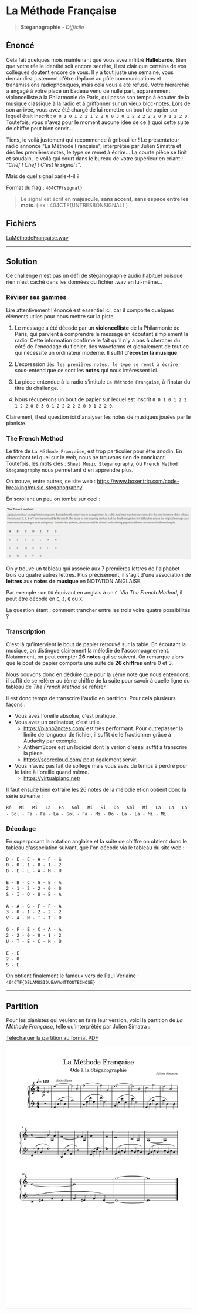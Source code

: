 # La Méthode Française

> **Stéganographie** - _Difficile_

## Énoncé

Cela fait quelques mois maintenant que vous avez infiltré **Hallebarde**. Bien que votre réelle identité soit encore secrète, il est clair que certains de vos collègues doutent encore de vous. Il y a tout juste une semaine, vous demandiez justement d'être déplacé au pôle communications et transmissions radiophoniques, mais cela vous a été refusé. Votre hiérarchie a engagé à votre place un badeau venu de nulle part, apparemment violoncelliste à la Philarmonie de Paris, qui passe son temps à écouter de la musique classique à la radio et à griffonner sur un vieux bloc-notes. Lors de son arrivée, vous avez été chargé de lui remettre un bout de papier sur lequel était inscrit : `0 0 1 0 1 2 2 1 2 2 0 0 3 0 1 2 2 2 2 2 0 0 1 2 2 0`. Toutefois, vous n'avez pour le moment aucune idée de ce à quoi cette suite de chiffre peut bien servir...

Tiens, le voilà justement qui recommence à gribouiller ! Le présentateur radio annonce "La Méthode Française", interprêtée par Julien Simatra et dès les premières notes, le type se remet à écrire... La courte pièce se finit et soudain, le voilà qui court dans le bureau de votre supérieur en criant : _"Chef ! Chef ! C'est le signal !"_.

Mais de quel signal parle-t-il ?

Format du flag : `404CTF{signal}`

> Le signal est écrit en **majuscule**, **sans accent**, **sans espace entre les mots**. ( ex : 404CTF{UNTRESBONSIGNAL} )

## Fichiers

[LaMéthodeFrançaise.wav](./LaMethodeFrancaise.wav)

---

## Solution

Ce challenge n'est pas un défi de stéganographie audio habituel puisque rien n'est caché dans les données du fichier .wav en lui-même...

### Réviser ses gammes

Lire attentivement l'énoncé est essentiel ici, car il comporte quelques éléments utiles pour nous mettre sur la piste.

1. Le message a été décodé par un **violoncelliste** de la Philarmonie de Paris, qui parvient à comprendre le message en écoutant simplement la radio. Cette information confirme le fait qu'il n'y a pas à chercher du côté de l'encodage du fichier, des waveforms et globalement de tout ce qui nécessite un ordinateur moderne. Il suffit d'**écouter la musique**.

2. L'expression `dès les premières notes, le type se remet à écrire` sous-entend que ce sont les **notes** qui nous intéressent ici.

3. La pièce entendue à la radio s'intitule `La Méthode Française`, à l'instar du titre du challenge.

4. Nous récupérons un bout de papier sur lequel est inscrit `0 0 1 0 1 2 2 1 2 2 0 0 3 0 1 2 2 2 2 2 0 0 1 2 2 0`.

Clairement, il est question ici d'analyser les notes de musiques jouées par le pianiste.

### The French Method

Le titre de `La Méthode Française`, est trop particulier pour être anodin. En cherchant tel quel sur le web, nous ne trouvons rien de concluant. Toutefois, les mots clés : `Sheet Music Steganography`, ou `French Method Steganography` nous permettent d'en apprendre plus.

On trouve, entre autres, ce site web : https://www.boxentriq.com/code-breaking/music-steganography

En scrollant un peu on tombe sur ceci :

![The French Method](./_files/TheFrenchMethod.PNG)

On y trouve un tableau qui associe aux 7 premières lettres de l'alphabet trois ou quatre autres lettres. Plus précisément, il s'agit d'une association de **lettres** aux **notes de musique** en NOTATION ANGLAISE.

Par exemple : un `DO` équivaut en anglais à un `C`. Via _The French Method_, il peut être décodé en `C`, `J`, `Q` ou `X`.

La question étant : comment trancher entre les trois voire quatre possibilités ?

### Transcription

C'est là qu'intervient le bout de papier retrouvé sur la table. En écoutant la musique, on distingue clairement la mélodie de l'accompagnement. Notamment, on peut compter **26 notes** qui se suivent. On remarque alors que le bout de papier comporte une suite de **26 chiffres** entre 0 et 3.

Nous pouvons donc en déduire que pour la `i`ème note que nous entendons, il suffit de se référer au `i`ème chiffre de la suite pour savoir à quelle ligne du tableau de _The French Method_ se référer.

Il est donc temps de transcrire l'audio en partition. Pour cela plusieurs façons :

- Vous avez l'oreille absolue, c'est pratique.
- Vous avez un ordinateur, c'est utile.
  - https://piano2notes.com/ est très performant. Pour outrepasser la limite de longueur de fichier, il suffit de le fractionner grâce à Audacity par exemple.
  - AnthemScore est un logiciel dont la verion d'essai suffit à transcrire la pièce.
  - https://scorecloud.com/ peut également servir.
- Vous n'avez pas fait de solfège mais vous avez du temps à perdre pour le faire à l'oreille quand même.
  - https://virtualpiano.net/

Il faut ensuite bien extraire les 26 notes de la mélodie et on obtient donc la série suivante :

`Ré - Mi - Mi - La - Fa - Sol - Mi - Si - Do - Sol - Mi - La - La - La - Sol - Fa - Fa - La - Sol - Fa - Mi - Do - La - La - Mi - Mi`

### Décodage

En superposant la notation anglaise et la suite de chiffre on obtient donc le tableau d'association suivant, que l'on décode via le tableau du site web :

```
D - E - E - A - F - G
0 - 0 - 1 - 0 - 1 - 2
D - E - L - A - M - U

E - B - C - G - E - A
2 - 1 - 2 - 2 - 0 - 0
S - I - Q - U - E - A

A - A - G - F - F - A
3 - 0 - 1 - 2 - 2 - 2
V - A - N - T - T - O

G - F - E - C - A - A
2 - 2 - 0 - 0 - 1 - 2
U - T - E - C - H - O

E - E
2 - 0
S - E
```

On obtient finalement le fameux vers de Paul Verlaine :
`404CTF{DELAMUSIQUEAVANTTOUTECHOSE}`

---

## Partition

Pour les pianistes qui veulent en faire leur version, voici la partition de _La Méthode Française_, telle qu'interprêtée par Julien Simatra :

[Télécharger la partition au format PDF](./La_M%C3%A9thode_Fran%C3%A7aise_Partition.pdf)

<div style="background-color: #f0f3f5;">

![](./_files/LaM%C3%A9thodeFran%C3%A7aisePartition-1.svg)

</div>
